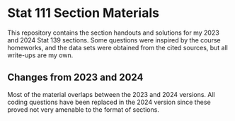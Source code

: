 # Stat 111 Section Materials
This repository contains the section handouts and solutions for my 2023 and 2024 Stat 139 sections. Some questions were inspired by the course homeworks, and the data sets were obtained from the cited sources, but all write-ups are my own.

## Changes from 2023 and 2024
Most of the material overlaps between the 2023 and 2024 versions. All coding questions have been replaced in the 2024 version since these proved not very amenable to the format of sections.